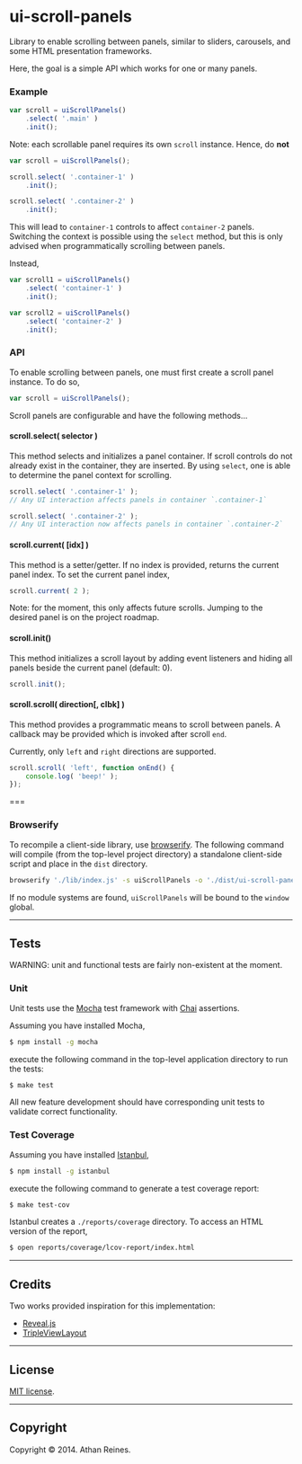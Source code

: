 ui-scroll-panels
================

Library to enable scrolling between panels, similar to sliders, carousels, and some HTML presentation frameworks.

Here, the goal is a simple API which works for one or many panels.


### Example

``` javascript
var scroll = uiScrollPanels()
	.select( '.main' )
	.init();
```

Note: each scrollable panel requires its own `scroll` instance. Hence, do __not__

``` javascript
var scroll = uiScrollPanels();

scroll.select( '.container-1' )
	.init();

scroll.select( '.container-2' )
	.init();
```

This will lead to `container-1` controls to affect `container-2` panels. Switching the context is possible using the `select` method, but this is only advised when programmatically scrolling between panels. 

Instead,

``` javascript
var scroll1 = uiScrollPanels()
	.select( 'container-1' )
	.init();

var scroll2 = uiScrollPanels()
	.select( 'container-2' )
	.init();
```




### API

To enable scrolling between panels, one must first create a scroll panel instance. To do so,

``` javascript
var scroll = uiScrollPanels();
```

Scroll panels are configurable and have the following methods...


#### scroll.select( selector )

This method selects and initializes a panel container. If scroll controls do not already exist in the container, they are inserted. By using `select`, one is able to determine the panel context for scrolling.

``` javascript
scroll.select( '.container-1' );
// Any UI interaction affects panels in container `.container-1`

scroll.select( '.container-2' );
// Any UI interaction now affects panels in container `.container-2`
```

#### scroll.current( [idx] )

This method is a setter/getter. If no index is provided, returns the current panel index. To set the current panel index,

``` javascript
scroll.current( 2 );
```

Note: for the moment, this only affects future scrolls. Jumping to the desired panel is on the project roadmap.


#### scroll.init()

This method initializes a scroll layout by adding event listeners and hiding all panels beside the current panel (default: 0).

``` javascript
scroll.init();
```


#### scroll.scroll( direction[, clbk] )

This method provides a programmatic means to scroll between panels. A callback may be provided which is invoked after scroll `end`.

Currently, only `left` and `right` directions are supported.

``` javascript
scroll.scroll( 'left', function onEnd() {
	console.log( 'beep!' );	
});
```


===
### Browserify

To recompile a client-side library, use [browserify](https://github.com/substack/node-browserify). The following command will compile (from the top-level project directory) a standalone client-side script and place in the `dist` directory.

``` bash
browserify './lib/index.js' -s uiScrollPanels -o './dist/ui-scroll-panels.js'
```

If no module systems are found, `uiScrollPanels` will be bound to the `window` global.


---
## Tests

WARNING: unit and functional tests are fairly non-existent at the moment. 

### Unit

Unit tests use the [Mocha](http://visionmedia.github.io/mocha) test framework with [Chai](http://chaijs.com) assertions.

Assuming you have installed Mocha,

``` bash
$ npm install -g mocha
```

execute the following command in the top-level application directory to run the tests:

``` bash
$ make test
```

All new feature development should have corresponding unit tests to validate correct functionality.


### Test Coverage

Assuming you have installed [Istanbul](https://github.com/gotwarlost/istanbul),

``` bash
$ npm install -g istanbul
```

execute the following command to generate a test coverage report:

``` bash
$ make test-cov
```

Istanbul creates a `./reports/coverage` directory. To access an HTML version of the report,

``` bash
$ open reports/coverage/lcov-report/index.html
```


---
## Credits

Two works provided inspiration for this implementation:

*	[Reveal.js](https://github.com/hakimel/reveal.js/)
* 	[TripleViewLayout](http://tympanus.net/Development/TripleViewLayout/)


---
## License

[MIT license](http://opensource.org/licenses/MIT). 


---
## Copyright

Copyright &copy; 2014. Athan Reines.